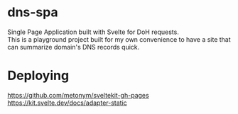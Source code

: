 # dns-spa

Single Page Application built with Svelte for DoH requests.  
This is a playground project built for my own convenience to have a site that can summarize domain's DNS records quick.

# Deploying

https://github.com/metonym/sveltekit-gh-pages  
https://kit.svelte.dev/docs/adapter-static
